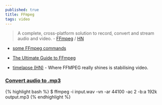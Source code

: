 ```yaml
---
published: true
title: FFmpeg
tags: video
---
```

> A complete, cross-platform solution to record, convert and stream audio and video. - [FFmpeg](http://ffmpeg.org/) / [HN](https://news.ycombinator.com/item?id=26746537)

- [some FFmpeg commands](https://news.ycombinator.com/item?id=26747207)
- [	The Ultimate Guide to FFmpeg](https://news.ycombinator.com/item?id=33771445)

- [timelapse (HN)](https://news.ycombinator.com/item?id=40408878) - Where FFMPEG really shines is stabilising video.

### [Convert audio to .mp3](https://stackoverflow.com/a/12952172)
{% highlight bash %}
$ ffmpeg -i input.wav -vn -ar 44100 -ac 2 -b:a 192k output.mp3
{% endhighlight %}
